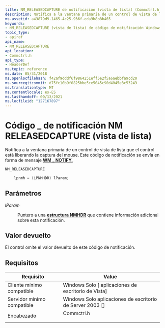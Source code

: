 ```yaml
---
title: NM_RELEASEDCAPTURE de notificación (vista de lista) (Commctrl.h)
description: Notifica a la ventana primaria de un control de vista de lista que el control está liberando la captura del mouse. Este código de notificación se envía en forma de mensaje WM \_ NOTIFY.
ms.assetid: a43879d9-1465-4c25-936f-cda9b8b8b465
keywords:
- NM_RELEASEDCAPTURE (vista de lista) de código de notificación Windows controles
topic_type:
- apiref
api_name:
- NM_RELEASEDCAPTURE
api_location:
- Commctrl.h
api_type:
- HeaderDef
ms.topic: reference
ms.date: 05/31/2018
ms.openlocfilehash: f42af9dddf6f9864251eff5e2f5a6aebbfa9cd20
ms.sourcegitcommit: d75fc10b9f0825bbe5ce5045c90d4045e3c53243
ms.translationtype: MT
ms.contentlocale: es-ES
ms.lasthandoff: 09/13/2021
ms.locfileid: "127167897"
---
```

# <a name="nm_releasedcapture-list-view-notification-code"></a>Código \_ de notificación NM RELEASEDCAPTURE (vista de lista)

Notifica a la ventana primaria de un control de vista de lista que el control está liberando la captura del mouse. Este código de notificación se envía en forma de mensaje [**WM \_ NOTIFY.**](wm-notify.md)


```C++
NM_RELEASEDCAPTURE

    lpnmh = (LPNMHDR) lParam; 
```



## <a name="parameters"></a>Parámetros

<dl> <dt>

*lParam* 
</dt> <dd>

Puntero a una [**estructura NMHDR**](/windows/desktop/api/richedit/ns-richedit-nmhdr) que contiene información adicional sobre esta notificación.

</dd> </dl>

## <a name="return-value"></a>Valor devuelto

El control omite el valor devuelto de este código de notificación.

## <a name="requirements"></a>Requisitos



| Requisito | Value |
|-------------------------------------|---------------------------------------------------------------------------------------|
| Cliente mínimo compatible<br/> | Windows Solo \[ aplicaciones de escritorio de Vista\]<br/>                                        |
| Servidor mínimo compatible<br/> | Windows Solo aplicaciones de escritorio de Server 2003 \[\]<br/>                                  |
| Encabezado<br/>                   | <dl> <dt>Commctrl.h</dt> </dl> |



 

 





